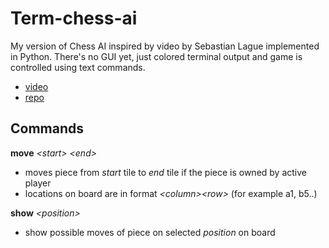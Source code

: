 # Term-chess-ai
My version of Chess AI inspired by video by Sebastian Lague implemented in Python. There's no GUI yet, just colored terminal output and game is controlled using text commands.
- [video](https://www.youtube.com/watch?v=U4ogK0MIzqk&list=WL)
- [repo](https://github.com/SebLague/Chess-AI)

## Commands
**move** *\<start\> \<end\>*
- moves piece from *start* tile to *end* tile if the piece is owned by active player
- locations on board are in format *\<column\>\<row\>* (for example a1, b5..)

**show** *\<position\>*
- show possible moves of piece on selected *position* on board
